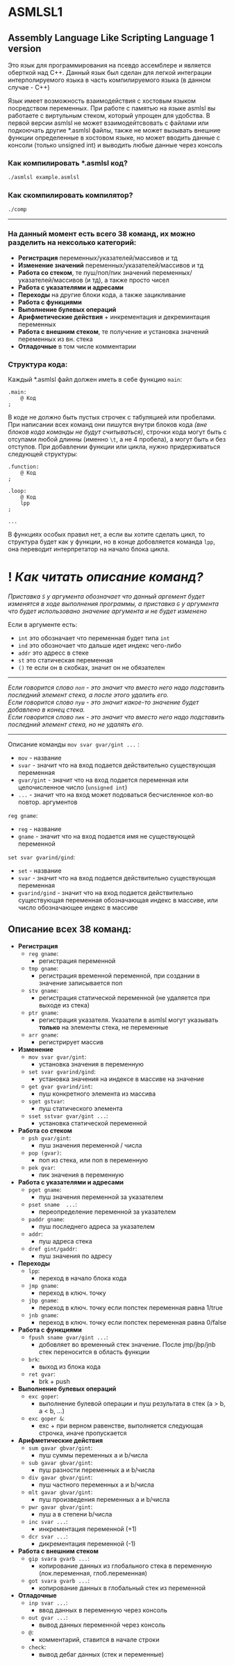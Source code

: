 # ASMLSL1
## Assembly Language Like Scripting Language 1 version
Это язык для программирования на псевдо ассемблере и является оберткой над C++. Данный язык был сделан для легкой интеграции интерполируемого языка в часть компилируемого языка (в данном случае - C++)

Язык имеет возможность взаимодействия с хостовым языком посредством переменных. При работе с памятью на языке asmlsl вы работаете с виртульным стеком, который упрощен для удобства. В первой версии asmlsl не может взаимодейтсвовать с файлами или подкоючать другие *.asmlsl файлы, также не может вызывать внешние функции определенные в хостовом языке, но может вводить данные с консоли (только unsigned int) и выводить любые данные через консоль

### Как компилировать *.asmlsl код?
```bash
./asmlsl example.asmlsl
```
### Как скомпилировать компилятор?
```bash
./comp
```

---

### **На данный момент есть всего 38 команд, их можно разделить на нексолько категорий:**

- **Регистрация** переменных/указателей/массивов и тд
- **Изменение значений** переменных/указателей/массивов и тд
- **Работа со стеком**, те пуш/поп/пик значений переменных/указателей/массивов (и тд), а также просто чисел
- **Работа с указателями и адресами**
- **Переходы** на другие блоки кода, а также зацикливание
- **Работа с функциями**
- **Выполнение булевых операций**
- **Арифметические действия** + инкрементация и декреминтация переменных
- **Работа с внешним стеком**, те получение и установка значений переменных из вн. стека
- **Отладочные** в том числе комментарии
  
### **Структура кода:**

Каждый *.asmlsl файл должен иметь в себе функцию `main`:
```
.main:
    @ Код
;
```

В коде не должно быть пустых строчек с табуляцией или пробелами. При написании всех команд они пишутся внутри блоков кода _(вне блоков кода команды не будут считываться)_, строчки кода могут быть с отсупами любой длинны (именно `\t`, а не 4 пробела), а могут быть и без отступов. При добавлении функции или цикла, нужно придерживаться следующей структуры:
```
.function:
    @ Код
;

.loop:
    @ Код
    lpp
;

...
```

В функциях особых правил нет, а если вы хотите сделать цикл, то структура будет как у функции, но в конце добовляется команда `lpp`, она переводит интерпретатор на начало блока цикла.


# **!** _Как читать описание команд?_
_Приставка `S` у аргумента обозначает что данный аргемент будет изменятся в ходе выполнения программы, а приставка `G` у аргумента что будет использовано значение аргумента и не будет изменено_

Если в аргументе есть:
- `int` это обозначает что переменная будет типа `int`
- `ind` это обозночает что дальше идет индекс чего-либо
- `addr` это адресс в стеке
- `st` это статическая переменная
- `()` те если он в скобках, значит он не обязателен
---
_Если говорится слово `поп` - это значит что вместо него надо подставить последний элемент стека, а после этого удалить его.  
Если говорится слово `пуш` - это значит какое-то значение будет добавлено в конец стека.  
Если говорится слово `пик` - это значит что вместо него надо подставить последний элемент стека, но не удалять его._

---
Описание команды `mov svar gvar/gint ...` :

- `mov` - название
- `svar` - значит что на вход подается действительно существующая переменная
- `gvar/gint` - значит что на вход подается переменная или целочисленное число (`unsigned int`)
- `...` - значит что на вход может подоваться бесчисленное кол-во повтор. аргументов

`reg gname`:
- `reg` - название
- `gname` - значит что на вход подается имя не существующей переменной

`set svar gvarind/gind`:
- `set` - название
- `svar` - значит что на вход подается действительно существующая переменная
- `gvarind/gind` - значит что на вход подается действительно существующая переменная обозначающая индекс в массиве, или число обозначающее индекс в массиве

## **Описание всех 38 команд:**

  - **Регистрация**
    - `reg gname`: 
      - регистрация переменной
    - `tmp gname`: 
      - регистрация временной переменной, при создании в значение записывается поп
    - `stv gname`:
      - регистрация статической переменной (не удаляется при выходе из стека)
    - `ptr gname`:
      - регистрация указателя. Указатели в asmlsl могут указывать **только** на элементы стека, не переменные
    - `arr gname`:
      - регистрирует массив
  - **Изменение**
    - `mov svar gvar/gint`: 
      -  установка значения в переменную
    - `set svar gvarind/gind`:
      -  установка значения на индексе в массиве на значение
    - `get gvar gvarind/int`: 
      - пуш конкретного элемента из массива
    - `sget gstvar`: 
      - пуш статического элемента 
    - `sset sstvar gvar/gint ...`: 
      - установка статической переменной
  - **Работа со стеком**
    - `psh gvar/gint`: 
      - пуш значения переменной / числа
    - `pop (gvar)`: 
      - поп из стека, или поп в переменную
    - `pek gvar`: 
      - пик значения в переменную
  - **Работа с указателями и адресами** 
    - `pget gname`: 
      - пуш значения переменной за указателем
    - `pset sname  ...`: 
      - переопределение переменной за указателем
    - `paddr gname`: 
      - пуш последнего адреса за указателем
    - `addr`: 
      - пуш адреса стека
    - `dref gint/gaddr`: 
      - пуш значения по адресу 
  - **Переходы**
    - `lpp`: 
      - переход в начало блока кода
    - `jmp gname`: 
      - переход в ключ. точку
    - `jbp gname`: 
      - переход в ключ. точку если попстек переменная равна 1/true
    - `jnb gname`: 
      - переход в ключ. точку если попстек переменная равна 0/false
  - **Работа с функциями**
    - `fpush sname gvar/gint ...`: 
      - добовляет во временный стек значение. После jmp/jbp/jnb стек переносится в область функции
    - `brk`: 
      - выход из блока кода
    - `ret gvar`: 
      - brk + push 
  - **Выполнение булевых операций**
    - `exc goper`: 
      - выполнение булевой операции и пуш результата в стек (a > b, a < b, ...)
    - `exc goper &`: 
      - exc + при верном равенстве, выполняется следующая строчка, иначе пропускается
  - **Арифметические действия**
    - `sum gavar gbvar/gint`: 
      - пуш суммы переменных a и b/числа
    - `sub gavar gbvar/gint`: 
      - пуш разности переменных a и b/числа
    - `div gavar gbvar/gint`: 
      - пуш частного переменных a и b/числа
    - `mlt gavar gbvar/gint`: 
      - пуш произведения переменных a и b/числа
    - `pwr gavar gbvar/gint`: 
      - пуш a в степени b/числа
    - `inc svar ...`: 
      - инкрементация переменной (+1)
    - `dcr svar ...`: 
      - дикрементация переменной (-1)
  - **Работа с внешним стеком**
    - `gip svara gvarb ...`: 
      - копирование данных из глобального стека в переменную (лок.переменная, глоб.переменная)
    - `got svara gvarb ...`: 
      - копирование данных в глобальный стек из переменной
  - **Отладочные**
    - `inp svar ...`: 
      - ввод данных в переменную через консоль
    - `out gvar ...`: 
      - вывод данных переменной через консоль
    - `@`: 
      - комментарий, ставится в начале строки
    - `check`: 
      - вывод дебаг данных (стек и переменные)